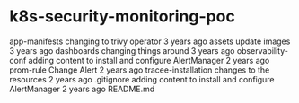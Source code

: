 # k8s-security-monitoring-poc

app-manifests
changing to trivy operator
3 years ago
assets
update images
3 years ago
dashboards
changing things around
3 years ago
observability-conf
adding content to install and configure AlertManager
2 years ago
prom-rule
Change Alert
2 years ago
tracee-installation
changes to the resources
2 years ago
.gitignore
adding content to install and configure AlertManager
2 years ago
README.md